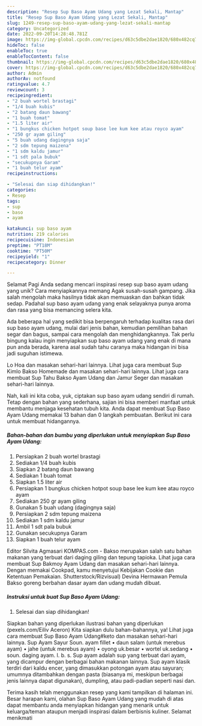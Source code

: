 ```yaml
---
description: "Resep Sup Baso Ayam Udang yang Lezat Sekali, Mantap"
title: "Resep Sup Baso Ayam Udang yang Lezat Sekali, Mantap"
slug: 1249-resep-sup-baso-ayam-udang-yang-lezat-sekali-mantap
category: Uncategorized
date: 2022-09-20T14:28:48.781Z
image: https://img-global.cpcdn.com/recipes/d63c5dbe2dae1820/680x482cq70/sup-baso-ayam-udang-foto-resep-utama.jpg
hideToc: false
enableToc: true
enableTocContent: false
thumbnail: https://img-global.cpcdn.com/recipes/d63c5dbe2dae1820/680x482cq70/sup-baso-ayam-udang-foto-resep-utama.jpg
cover: https://img-global.cpcdn.com/recipes/d63c5dbe2dae1820/680x482cq70/sup-baso-ayam-udang-foto-resep-utama.jpg
author: Admin
authorAv: notfound
ratingvalue: 4.7
reviewcount: 3
recipeingredient:
- "2 buah wortel brastagi"
- "1/4 buah kubis"
- "2 batang daun bawang"
- "1 buah tomat"
- "1.5 liter air"
- "1 bungkus chicken hotpot soup base lee kum kee atau royco ayam"
- "250 gr ayam giling"
- "5 buah udang dagingnya saja"
- "2 sdm tepung maizena"
- "1 sdm kaldu jamur"
- "1 sdt pala bubuk"
- "secukupnya Garam"
- "1 buah telur ayam"
recipeinstructions:

- "Selesai dan siap dihidangkan!"
categories:
- Resep
tags:
- sup
- baso
- ayam

katakunci: sup baso ayam 
nutrition: 219 calories
recipecuisine: Indonesian
preptime: "PT18M"
cooktime: "PT50M"
recipeyield: "1"
recipecategory: Dinner

---
```



Selamat Pagi Anda sedang mencari inspirasi resep sup baso ayam udang yang unik? Cara menyiapkannya memang Agak susah-susah gampang. Jika salah mengolah maka hasilnya tidak akan memuaskan dan bahkan tidak sedap. Padahal sup baso ayam udang yang enak selayaknya punya aroma dan rasa yang bisa memancing selera kita.


Ada beberapa hal yang sedikit bisa berpengaruh terhadap kualitas rasa dari sup baso ayam udang, mulai dari jenis bahan, kemudian pemilihan bahan segar dan bagus, sampai cara mengolah dan menghidangkannya. Tak perlu bingung kalau ingin menyiapkan sup baso ayam udang yang enak di mana pun anda berada, karena asal sudah tahu caranya maka hidangan ini bisa jadi suguhan istimewa.

Lo Hoa dan masakan sehari-hari lainnya. Lihat juga cara membuat Sup Kimlo Bakso Homemade dan masakan sehari-hari lainnya. Lihat juga cara membuat Sup Tahu Bakso Ayam Udang dan Jamur Seger dan masakan sehari-hari lainnya.


Nah, kali ini kita coba, yuk, ciptakan sup baso ayam udang sendiri di rumah. Tetap dengan bahan yang sederhana, sajian ini bisa memberi manfaat untuk membantu menjaga kesehatan tubuh kita. Anda dapat membuat Sup Baso Ayam Udang memakai 13 bahan dan 0 langkah pembuatan. Berikut ini cara untuk membuat hidangannya.

<!--inarticleads1-->

##### Bahan-bahan dan bumbu yang diperlukan untuk menyiapkan Sup Baso Ayam Udang:

1. Persiapkan 2 buah wortel brastagi
1. Sediakan 1/4 buah kubis
1. Siapkan 2 batang daun bawang
1. Sediakan 1 buah tomat
1. Siapkan 1.5 liter air
1. Persiapkan 1 bungkus chicken hotpot soup base lee kum kee atau royco ayam
1. Sediakan 250 gr ayam giling
1. Gunakan 5 buah udang (dagingnya saja)
1. Persiapkan 2 sdm tepung maizena
1. Sediakan 1 sdm kaldu jamur
1. Ambil 1 sdt pala bubuk
1. Gunakan secukupnya Garam
1. Siapkan 1 buah telur ayam


Editor Silvita Agmasari KOMPAS.com - Bakso merupakan salah satu bahan makanan yang terbuat dari daging giling dan tepung tapioka. Lihat juga cara membuat Sup Bakmoy Ayam Udang dan masakan sehari-hari lainnya. Dengan memakai Cookpad, kamu menyetujui Kebijakan Cookie dan Ketentuan Pemakaian. Shutterstock/Rizvisual) Devina Hermawan Pemula Bakso goreng berbahan dasar ayam dan udang mudah dibuat. 

<!--inarticleads2-->

##### Instruksi untuk buat Sup Baso Ayam Udang:


1. Selesai dan siap dihidangkan!

Siapkan bahan yang diperlukan ilustrasi bahan yang diperlukan (pexels.com/Eiliv Aceron) Kita siapkan dulu bahan-bahannya, ya! Lihat juga cara membuat Sup Baso Ayam Udang#keto dan masakan sehari-hari lainnya. Sup Ayam Sayur Soun. ayam fillet • daun salam (untuk merebus ayam) • jahe (untuk merebus ayam) • oyong uk.besar • wortel uk.sedang • soun. daging ayam. l. b. s. Sup ayam adalah sup yang terbuat dari ayam, yang dicampur dengan berbagai bahan makanan lainnya. Sup ayam klasik terdiri dari kaldu encer, yang dimasukkan potongan ayam atau sayuran; umumnya ditambahkan dengan pasta (biasanya mi, meskipun berbagai jenis lainnya dapat digunakan), dumpling, atau padi-padian seperti nasi dan. 

Terima kasih telah menggunakan resep yang kami tampilkan di halaman ini. Besar harapan kami, olahan Sup Baso Ayam Udang yang mudah di atas dapat membantu anda menyiapkan hidangan yang menarik untuk keluarga/teman ataupun menjadi inspirasi dalam berbisnis kuliner. Selamat menikmati
